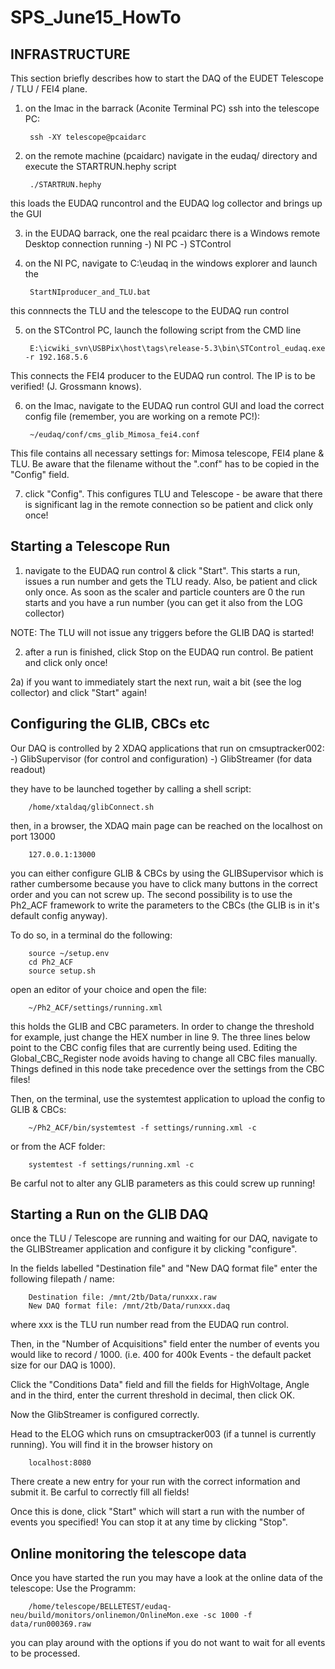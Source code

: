 # SPS_June15_HowTo

## INFRASTRUCTURE

This section briefly describes how to start the DAQ of the EUDET Telescope / TLU / FEI4 plane.

1) on the Imac in the barrack (Aconite Terminal PC) ssh into the telescope PC:

        ssh -XY telescope@pcaidarc

2) on the remote machine (pcaidarc) navigate in the eudaq/ directory and execute the STARTRUN.hephy script

        ./STARTRUN.hephy

this loads the EUDAQ runcontrol and the EUDAQ log collector and brings up the GUI

3) in the EUDAQ barrack, one the real pcaidarc there is a Windows remote Desktop connection running
        -) NI PC
        -) STControl

4) on the NI PC, navigate to C:\eudaq in the windows explorer and launch the 

        StartNIproducer_and_TLU.bat

this connnects the TLU and the telescope to the EUDAQ run control

5) on the STControl PC, launch the following script from the CMD line

        E:\icwiki_svn\USBPix\host\tags\release-5.3\bin\STControl_eudaq.exe -r 192.168.5.6

This connects the FEI4 producer to the EUDAQ run control. The IP is to be verified! (J. Grossmann knows). 

6) on the Imac, navigate to the EUDAQ run control GUI and load the correct config file (remember, you are working on a remote PC!):

        ~/eudaq/conf/cms_glib_Mimosa_fei4.conf

This file contains all necessary settings for: Mimosa telescope, FEI4 plane & TLU. Be aware that the filename without the ".conf" has to be copied in the "Config" field.

7) click "Config". This configures TLU and Telescope - be aware that there is significant lag in the remote connection so be patient and click only once!


## Starting a Telescope Run

1) navigate to the EUDAQ run control & click "Start". This starts a run, issues a run number and gets the TLU ready. Also, be patient and click only once. As soon as the scaler and particle counters are 0 the run starts and you have a run number (you can get it also from the LOG collector)

NOTE: The TLU will not issue any triggers before the GLIB DAQ is started!

2) after a run is finished, click Stop on the EUDAQ run control. Be patient and click only once!

2a) if you want to immediately start the next run, wait a bit (see the log collector) and click "Start" again!


## Configuring the GLIB, CBCs etc

Our DAQ is controlled by 2 XDAQ applications that run on cmsuptracker002:
    -) GlibSupervisor (for control and configuration)
    -) GlibStreamer (for data readout)

they have to be launched together by calling a shell script:

        /home/xtaldaq/glibConnect.sh

then, in a browser, the XDAQ main page can be reached on the localhost on port 13000

        127.0.0.1:13000

you can either configure GLIB & CBCs by using the GLIBSupervisor which is rather cumbersome because you have to click many buttons in the correct order and you can not screw up. The second possibility is to use the Ph2_ACF framework to write the parameters to the CBCs (the GLIB is in it's default config anyway). 

To do so, in a terminal do the following:

        source ~/setup.env
        cd Ph2_ACF
        source setup.sh

open an editor of your choice and open the file:

        ~/Ph2_ACF/settings/running.xml

this holds the GLIB and CBC parameters. In order to change the threshold for example, just change the HEX number in line 9. The three lines below point to the CBC config files that are currently being used. Editing the Global_CBC_Register node avoids having to change all CBC files manually. Things defined in this node take precedence over the settings from the CBC files!

Then, on the terminal, use the systemtest application to upload the config to GLIB & CBCs:

        ~/Ph2_ACF/bin/systemtest -f settings/running.xml -c

or from the ACF folder:

        systemtest -f settings/running.xml -c

Be carful not to alter any GLIB parameters as this could screw up running!

## Starting a Run on the GLIB DAQ

once the TLU / Telescope are running and waiting for our DAQ, navigate to the GLIBStreamer application and configure it by clicking "configure".

In the fields labelled "Destination file" and "New DAQ format file" enter the following filepath / name:

        Destination file: /mnt/2tb/Data/runxxx.raw
        New DAQ format file: /mnt/2tb/Data/runxxx.daq

where xxx is the TLU run number read from the EUDAQ run control.

Then, in the "Number of Acquisitions" field enter the number of events you would like to record / 1000. (i.e. 400 for 400k Events - the default packet size for our DAQ is 1000).

Click the "Conditions Data" field and fill the fields for HighVoltage, Angle and in the third, enter the current threshold in decimal, then click OK. 

Now the GlibStreamer is configured correctly.

Head to the ELOG which runs on cmsuptracker003 (if a tunnel is currently running). You will find it in the browser history on 

        localhost:8080

There create a new entry for your run with the correct information and submit it. Be carful to correctly fill all fields!

Once this is done, click "Start" which will start a run with the number of events you specified! You can stop it at any time by clicking "Stop".



## Online monitoring the telescope data
Once you have started the run you may have a look at the online data of the telescope:
Use the Programm:

        /home/telescope/BELLETEST/eudaq-neu/build/monitors/onlinemon/OnlineMon.exe -sc 1000 -f data/run000369.raw
        
you can play around with the options if you do not want to wait for all events to be processed. 


